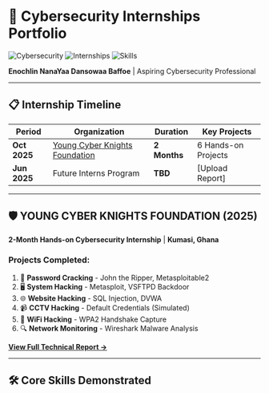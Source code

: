 # 🚀 **Cybersecurity Internships Portfolio**

![Cybersecurity](https://img.shields.io/badge/Cybersecurity-Portfolio-brightgreen) 
![Internships](https://img.shields.io/badge/Internships-2-blue) 
![Skills](https://img.shields.io/badge/Skills-12%2B-orange)

**Enochlin NanaYaa Dansowaa Baffoe** | Aspiring Cybersecurity Professional

---

## 📋 **Internship Timeline**

| Period | Organization | Duration | Key Projects |
|--------|--------------|----------|--------------|
| **Oct 2025** | [Young Cyber Knights Foundation](https://youngcyberknightsfoundation.org) | **2 Months** | 6 Hands-on Projects |
| **Jun 2025** | Future Interns Program | **TBD** | [Upload Report] |

---

## 🛡️ **YOUNG CYBER KNIGHTS FOUNDATION (2025)**

**2-Month Hands-on Cybersecurity Internship** | **Kumasi, Ghana**

### **Projects Completed:**
1. 🔐 **Password Cracking** - John the Ripper, Metasploitable2
2. 🖥️ **System Hacking** - Metasploit, VSFTPD Backdoor 
3. 🌐 **Website Hacking** - SQL Injection, DVWA
4. 📹 **CCTV Hacking** - Default Credentials (Simulated)
5. 📡 **WiFi Hacking** - WPA2 Handshake Capture
6. 🔍 **Network Monitoring** - Wireshark Malware Analysis

**[View Full Technical Report →](internships/yckf-2025/Enochlin%20NanaYaa%20Dansowaa%20Baffoe.pdf)**

---

## 🛠️ **Core Skills Demonstrated**
